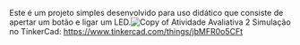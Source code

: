 Este é um projeto simples desenvolvido para uso didático que consiste de apertar um botão e ligar um LED.![Copy of Atividade Avaliativa 2](https://user-images.githubusercontent.com/111009037/190253009-74b32fc3-b793-4d45-8996-9a96b0a0b1d0.png)
Simulação no TinkerCad: https://www.tinkercad.com/things/jbMFR0o5CFt
